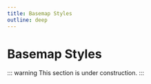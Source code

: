 ```yaml
---
title: Basemap Styles
outline: deep
---
```


# Basemap Styles

::: warning
This section is under construction.
:::